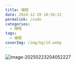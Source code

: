 ```yaml
---
title: 编程
date: 2024-12-20 10:50:31
permalink: /code
categories:
  - 编程
tags:
  - 编程
coverImg: /img/bg/14.webp
---
```




![image-20250223204052227](https://img.onedayxyy.cn/images/image-20250223204052227.png)